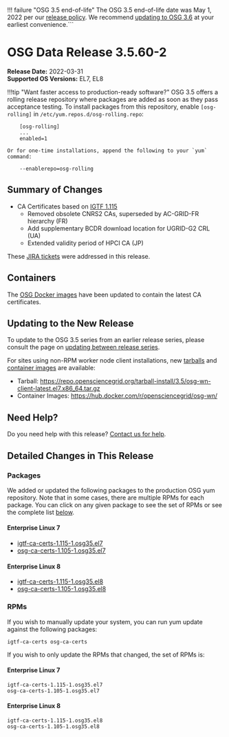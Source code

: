!!! failure "OSG 3.5 end-of-life"
    The OSG 3.5 end-of-life date was May 1, 2022 per our
    [release policy](https://opensciencegrid.org/technology/policy/release-series/).
    We recommend
    [updating to OSG 3.6](https://opensciencegrid.org/docs/release/updating-to-osg-36/)
    at your earliest convenience.```

OSG Data Release 3.5.60-2
=========================

**Release Date:** 2022-03-31    
**Supported OS Versions:** EL7, EL8

!!!tip "Want faster access to production-ready software?"
    OSG 3.5 offers a rolling release repository where packages are added as soon as they pass acceptance testing.
    To install packages from this repository, enable `[osg-rolling]` in `/etc/yum.repos.d/osg-rolling.repo`:

        [osg-rolling]
        ...
        enabled=1

    Or for one-time installations, append the following to your `yum` command:

        --enablerepo=osg-rolling

Summary of Changes
------------------

-   CA Certificates based on [IGTF 1.115](http://dist.eugridpma.info/distribution/igtf/current/CHANGES)
    -    Removed obsolete CNRS2 CAs, superseded by AC-GRID-FR hierarchy (FR)
    -    Add supplementary BCDR download location for UGRID-G2 CRL (UA)
    -    Extended validity period of HPCI CA (JP)

These [JIRA tickets](https://opensciencegrid.atlassian.net/issues/?jql=project%20%3D%20SOFTWARE%20AND%20fixVersion%20%3D%203.5.60-2%20ORDER%20BY%20priority%20DESC%2C%20key%20DESC) were addressed in this release.

Containers
----------

The [OSG Docker images](https://hub.docker.com/u/opensciencegrid/) have been updated to contain the latest CA certificates.

Updating to the New Release
---------------------------

To update to the OSG 3.5 series from an earlier release series, please consult the page on
[updating between release series](../updating-to-osg-35.md).

For sites using non-RPM worker node client installations, new [tarballs](../../worker-node/install-wn-tarball.md) and
[container images](../../worker-node/using-wn-containers.md) are available:

- Tarball: <https://repo.opensciencegrid.org/tarball-install/3.5/osg-wn-client-latest.el7.x86_64.tar.gz>
- Container Images: <https://hub.docker.com/r/opensciencegrid/osg-wn/>

Need Help?
----------

Do you need help with this release? [Contact us for help](../../common/help.md).

Detailed Changes in This Release
--------------------------------

### Packages

We added or updated the following packages to the production OSG yum repository.
Note that in some cases, there are multiple RPMs for each package.
You can click on any given package to see the set of RPMs or see the complete list [below](#rpms).

#### Enterprise Linux 7

-   [igtf-ca-certs-1.115-1.osg35.el7](https://koji.chtc.wisc.edu/koji/search?match=glob&type=build&terms=igtf-ca-certs-1.115-1.osg35.el7)
-   [osg-ca-certs-1.105-1.osg35.el7](https://koji.chtc.wisc.edu/koji/search?match=glob&type=build&terms=osg-ca-certs-1.105-1.osg35.el7)

#### Enterprise Linux 8

-   [igtf-ca-certs-1.115-1.osg35.el8](https://koji.chtc.wisc.edu/koji/search?match=glob&type=build&terms=igtf-ca-certs-1.115-1.osg35.el8)
-   [osg-ca-certs-1.105-1.osg35.el8](https://koji.chtc.wisc.edu/koji/search?match=glob&type=build&terms=osg-ca-certs-1.105-1.osg35.el8)

### RPMs

If you wish to manually update your system, you can run yum update against the following packages:

    igtf-ca-certs osg-ca-certs 

If you wish to only update the RPMs that changed, the set of RPMs is:

#### Enterprise Linux 7

``` file
igtf-ca-certs-1.115-1.osg35.el7
osg-ca-certs-1.105-1.osg35.el7
```

#### Enterprise Linux 8

``` file
igtf-ca-certs-1.115-1.osg35.el8
osg-ca-certs-1.105-1.osg35.el8
```
